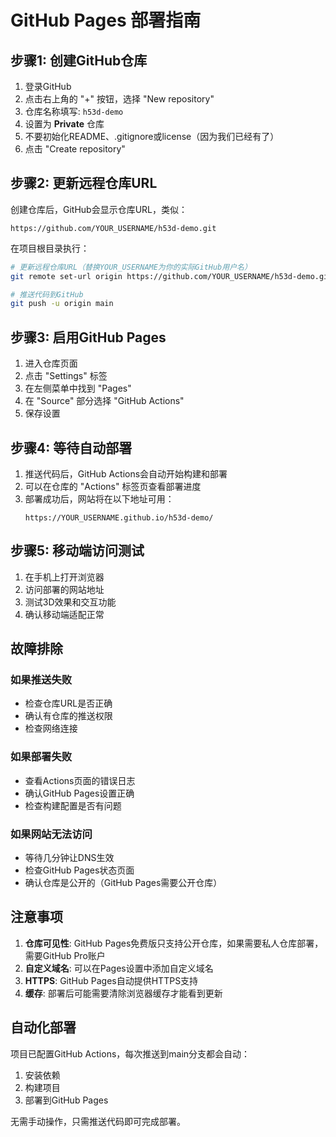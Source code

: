 # GitHub Pages 部署指南

## 步骤1: 创建GitHub仓库

1. 登录GitHub
2. 点击右上角的 "+" 按钮，选择 "New repository"
3. 仓库名称填写: `h53d-demo`
4. 设置为 **Private** 仓库
5. 不要初始化README、.gitignore或license（因为我们已经有了）
6. 点击 "Create repository"

## 步骤2: 更新远程仓库URL

创建仓库后，GitHub会显示仓库URL，类似：
```
https://github.com/YOUR_USERNAME/h53d-demo.git
```

在项目根目录执行：
```bash
# 更新远程仓库URL（替换YOUR_USERNAME为你的实际GitHub用户名）
git remote set-url origin https://github.com/YOUR_USERNAME/h53d-demo.git

# 推送代码到GitHub
git push -u origin main
```

## 步骤3: 启用GitHub Pages

1. 进入仓库页面
2. 点击 "Settings" 标签
3. 在左侧菜单中找到 "Pages"
4. 在 "Source" 部分选择 "GitHub Actions"
5. 保存设置

## 步骤4: 等待自动部署

1. 推送代码后，GitHub Actions会自动开始构建和部署
2. 可以在仓库的 "Actions" 标签页查看部署进度
3. 部署成功后，网站将在以下地址可用：
   ```
   https://YOUR_USERNAME.github.io/h53d-demo/
   ```

## 步骤5: 移动端访问测试

1. 在手机上打开浏览器
2. 访问部署的网站地址
3. 测试3D效果和交互功能
4. 确认移动端适配正常

## 故障排除

### 如果推送失败
- 检查仓库URL是否正确
- 确认有仓库的推送权限
- 检查网络连接

### 如果部署失败
- 查看Actions页面的错误日志
- 确认GitHub Pages设置正确
- 检查构建配置是否有问题

### 如果网站无法访问
- 等待几分钟让DNS生效
- 检查GitHub Pages状态页面
- 确认仓库是公开的（GitHub Pages需要公开仓库）

## 注意事项

1. **仓库可见性**: GitHub Pages免费版只支持公开仓库，如果需要私人仓库部署，需要GitHub Pro账户
2. **自定义域名**: 可以在Pages设置中添加自定义域名
3. **HTTPS**: GitHub Pages自动提供HTTPS支持
4. **缓存**: 部署后可能需要清除浏览器缓存才能看到更新

## 自动化部署

项目已配置GitHub Actions，每次推送到main分支都会自动：
1. 安装依赖
2. 构建项目
3. 部署到GitHub Pages

无需手动操作，只需推送代码即可完成部署。
